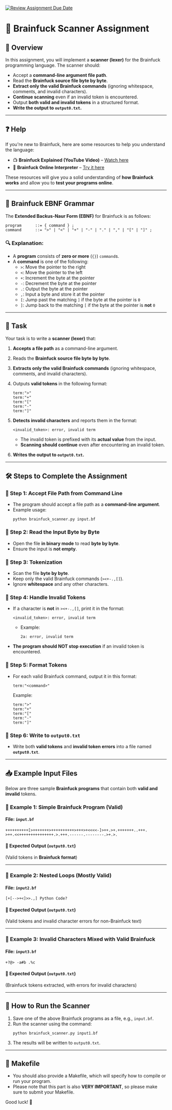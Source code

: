 [![Review Assignment Due Date](https://classroom.github.com/assets/deadline-readme-button-22041afd0340ce965d47ae6ef1cefeee28c7c493a6346c4f15d667ab976d596c.svg)](https://classroom.github.com/a/b3KS_NjW)
# 🧠 Brainfuck Scanner Assignment

## 📜 Overview
In this assignment, you will implement a **scanner (lexer)** for the Brainfuck programming language. The scanner should:
- Accept a **command-line argument file path**.
- Read the **Brainfuck source file byte by byte**.
- **Extract only the valid Brainfuck commands** (ignoring whitespace, comments, and invalid characters).
- **Continue scanning** even if an invalid token is encountered.
- Output **both valid and invalid tokens** in a structured format.
- **Write the output to `output0.txt`.**

---

## ❓ Help
If you're new to Brainfuck, here are some resources to help you understand the language:

- 📺 **Brainfuck Explained (YouTube Video)** – [Watch here](https://www.youtube.com/watch?v=hdHjjBS4cs8)  
- 🔗 **Brainfuck Online Interpreter** – [Try it here](https://copy.sh/brainfuck/)  

These resources will give you a solid understanding of **how Brainfuck works** and allow you to **test your programs online**.

---

## 📖 Brainfuck EBNF Grammar
The **Extended Backus-Naur Form (EBNF)** for Brainfuck is as follows:

```ebnf
program      ::= { command } ;
command      ::= ">" | "<" | "+" | "-" | "." | "," | "[" | "]" ;
```

### 🔍 Explanation:
- A **program** consists of **zero or more** (`{}`) `command`s.
- A **command** is one of the following:
  - `>`: Move the pointer to the right  
  - `<`: Move the pointer to the left  
  - `+`: Increment the byte at the pointer  
  - `-`: Decrement the byte at the pointer  
  - `.`: Output the byte at the pointer  
  - `,`: Input a byte and store it at the pointer  
  - `[`: Jump past the matching `]` if the byte at the pointer is `0`  
  - `]`: Jump back to the matching `[` if the byte at the pointer is **not** `0`  

---

## 🎯 Task
Your task is to write a **scanner (lexer)** that:
1. **Accepts a file path** as a command-line argument.
2. Reads the **Brainfuck source file byte by byte**.
3. **Extracts only the valid Brainfuck commands** (ignoring whitespace, comments, and invalid characters).
4. Outputs **valid tokens** in the following format:

   ```
   term:">"
   term:"+"
   term:"["
   term:"-"
   term:"]"
   ```

5. **Detects invalid characters** and reports them in the format:

   ```
   <invalid_token>: error, invalid term
   ```

   - The invalid token is prefixed with its **actual value** from the input.
   - **Scanning should continue** even after encountering an invalid token.

6. **Writes the output to `output0.txt`.**

---

## 🛠️ Steps to Complete the Assignment

### **📂 Step 1: Accept File Path from Command Line**
- The program should accept a file path as a **command-line argument**.
- Example usage:
  ```
  python brainfuck_scanner.py input.bf
  ```

### **📜 Step 2: Read the Input Byte by Byte**
- Open the file **in binary mode** to read **byte by byte**.
- Ensure the input is **not empty**.

### **🧮 Step 3: Tokenization**
- Scan the file **byte by byte**.
- Keep only the valid Brainfuck commands (`><+-.,[]`).
- Ignore **whitespace** and any other characters.

### **🚨 Step 4: Handle Invalid Tokens**
- If a character is **not** in `><+-.,[]`, print it in the format:

  ```
  <invalid_token>: error, invalid term
  ```

  - Example:
    ```
    2a: error, invalid term
    ```

- **The program should NOT stop execution** if an invalid token is encountered.

### **📝 Step 5: Format Tokens**
- For each valid Brainfuck command, output it in this format:

  ```
  term:"<command>"
  ```

  Example:
  ```
  term:">"
  term:"+"
  term:"["
  term:"-"
  term:"]"
  ```

### **📄 Step 6: Write to `output0.txt`**
- Write both **valid tokens** and **invalid token errors** into a file named **`output0.txt`**.

---

## 📥 Example Input Files

Below are three sample **Brainfuck programs** that contain both **valid and invalid** tokens.

### **📌 Example 1: Simple Brainfuck Program (Valid)**
#### **File: `input.bf`**
```brainfuck
++++++++++[>+++++++>++++++++++>+++>+<<<<-]>++.>+.+++++++..+++.
>++.<<+++++++++++++++.>.+++.------.--------.>+.>.
```
#### **📝 Expected Output (`output0.txt`)**
(Valid tokens in **Brainfuck format**)

---

### **📌 Example 2: Nested Loops (Mostly Valid)**
#### **File: `input2.bf`**
```brainfuck
[+[-->+<]>>.,] Python Code?
```
#### **📝 Expected Output (`output0.txt`)**
(Valid tokens and invalid character errors for non-Brainfuck text)

---

### **📌 Example 3: Invalid Characters Mixed with Valid Brainfuck**
#### **File: `input3.bf`**
```brainfuck
+?@> -a#b .%c
```
#### **📝 Expected Output (`output0.txt`)**
(Brainfuck tokens extracted, with errors for invalid characters)

---

## 🚀 **How to Run the Scanner**
1. Save one of the above Brainfuck programs as a file, e.g., `input.bf`.
2. Run the scanner using the command:
   ```
   python brainfuck_scanner.py input1.bf
   ```
3. The results will be written to `output0.txt`.

---

## 🔧 **Makefile**
- You should also provide a Makefile, which will specify how to compile or run your program.
- Please note that this part is also **VERY IMPORTANT**, so please make sure to submit your Makefile.

Good luck! 🚀
